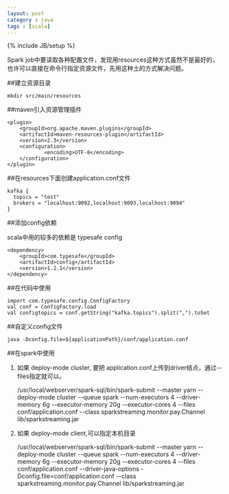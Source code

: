 ```yaml
---
layout: post
category : java 
tags : [scala]
---
```

{% include JB/setup %}


Spark job中要读取各种配置文件，发现用resources这种方式虽然不是最好的，也许可以直接在命令行指定资源文件，先用这种土的方式解决问题。

##建立资源目录

    mkdir src/main/resources

##maven引入资源管理插件


    <plugin>
        <groupId>org.apache.maven.plugins</groupId>
        <artifactId>maven-resources-plugin</artifactId>
        <version>2.3</version>
        <configuration>
                <encoding>UTF-8</encoding>
        </configuration>
    </plugin>



##在resources下面创建application.conf文件

    kafka {
      topics = "test"
      brokers = "localhost:9092,localhost:9093,localhost:9094"
    }


##添加config依赖

scala中用的较多的依赖是 typesafe config

    <dependency>
        <groupId>com.typesafe</groupId>
        <artifactId>config</artifactId>
        <version>1.2.1</version>
    </dependency>


##在代码中使用

    import com.typesafe.config.ConfigFactory
    val conf = ConfigFactory.load
    val configtopics = conf.getString("kafka.topics").split(",").toSet


##自定义config文件

    java -Dconfig.file=${applicationPath}/conf/application.conf

##在spark中使用

1. 如果 deploy-mode cluster, 要把 application.conf上传到driver结点，通过--files指定就可以。

     /usr/local/webserver/spark-sql/bin/spark-submit   --master yarn --deploy-mode cluster --queue spark --num-executors 4 --driver-memory 6g --executor-memory 20g --executor-cores 4 --files conf/application.conf   --class sparkstreaming.monitor.pay.Channel   lib/sparkstreaming.jar

2. 如果 deploy-mode client,可以指定本机目录

    /usr/local/webserver/spark-sql/bin/spark-submit   --master yarn --deploy-mode cluster --queue spark --num-executors 4 --driver-memory 6g --executor-memory 20g --executor-cores 4 --files conf/application.conf --driver-java-options -Dconfig.file=conf/application.conf  --class sparkstreaming.monitor.pay.Channel   lib/sparkstreaming.jar

